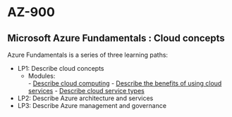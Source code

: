 # AZ-900
## Microsoft Azure Fundamentals : Cloud concepts

Azure Fundamentals is a series of three learning paths:
-  LP1: Describe cloud concepts
    - Modules:  
            - [Describe cloud computing](/Learning%20Path%201/Describe%20Cloud%20Computing/Topic%201.md )
            - [Describe the benefits of using cloud services](/Learning%20Path%201/Benefits%20of%20Cloud%20services/Topic%202.md)
            - [Describe cloud service types](/Learning%20Path%201/Cloud%20Services%20Types/Topic3.md)
-  LP2: Describe Azure architecture and services
-  LP3: Describe Azure management and governance